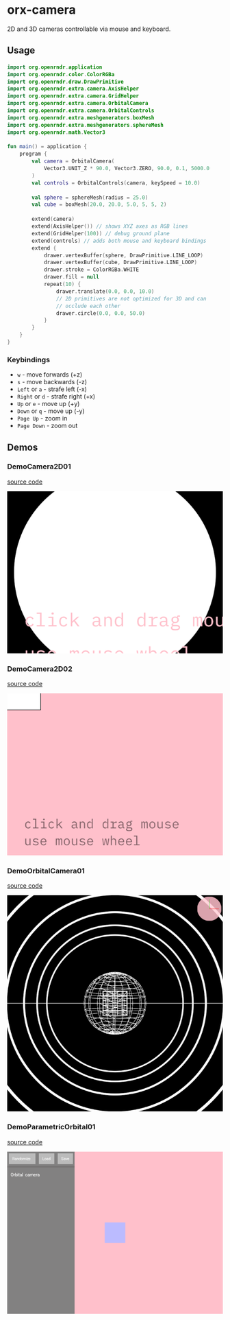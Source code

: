 # orx-camera

2D and 3D cameras controllable via mouse and keyboard.

## Usage

```kotlin
import org.openrndr.application
import org.openrndr.color.ColorRGBa
import org.openrndr.draw.DrawPrimitive
import org.openrndr.extra.camera.AxisHelper
import org.openrndr.extra.camera.GridHelper
import org.openrndr.extra.camera.OrbitalCamera
import org.openrndr.extra.camera.OrbitalControls
import org.openrndr.extra.meshgenerators.boxMesh
import org.openrndr.extra.meshgenerators.sphereMesh
import org.openrndr.math.Vector3

fun main() = application {
    program {
        val camera = OrbitalCamera(
            Vector3.UNIT_Z * 90.0, Vector3.ZERO, 90.0, 0.1, 5000.0
        )
        val controls = OrbitalControls(camera, keySpeed = 10.0)

        val sphere = sphereMesh(radius = 25.0)
        val cube = boxMesh(20.0, 20.0, 5.0, 5, 5, 2)

        extend(camera)
        extend(AxisHelper()) // shows XYZ axes as RGB lines
        extend(GridHelper(100)) // debug ground plane
        extend(controls) // adds both mouse and keyboard bindings
        extend {
            drawer.vertexBuffer(sphere, DrawPrimitive.LINE_LOOP)
            drawer.vertexBuffer(cube, DrawPrimitive.LINE_LOOP)
            drawer.stroke = ColorRGBa.WHITE
            drawer.fill = null
            repeat(10) {
                drawer.translate(0.0, 0.0, 10.0)
                // 2D primitives are not optimized for 3D and can
                // occlude each other
                drawer.circle(0.0, 0.0, 50.0)
            }
        }
    }
}
```

### Keybindings

* `w` - move forwards (+z)
* `s` - move backwards (-z)
* `Left` or `a` - strafe left (-x)
* `Right` or `d` - strafe right (+x)
* `Up` or `e`  - move up (+y)
* `Down` or `q` - move up (-y)
* `Page Up` - zoom in
* `Page Down` - zoom out

<!-- __demos__ -->

## Demos

### DemoCamera2D01

[source code](src/jvmDemo/kotlin/DemoCamera2D01.kt)

![DemoCamera2D01Kt](https://raw.githubusercontent.com/openrndr/orx/media/orx-camera/images/DemoCamera2D01Kt.png)

### DemoCamera2D02

[source code](src/jvmDemo/kotlin/DemoCamera2D02.kt)

![DemoCamera2D02Kt](https://raw.githubusercontent.com/openrndr/orx/media/orx-camera/images/DemoCamera2D02Kt.png)

### DemoOrbitalCamera01

[source code](src/jvmDemo/kotlin/DemoOrbitalCamera01.kt)

![DemoOrbitalCamera01Kt](https://raw.githubusercontent.com/openrndr/orx/media/orx-camera/images/DemoOrbitalCamera01Kt.png)

### DemoParametricOrbital01

[source code](src/jvmDemo/kotlin/DemoParametricOrbital01.kt)

![DemoParametricOrbital01Kt](https://raw.githubusercontent.com/openrndr/orx/media/orx-camera/images/DemoParametricOrbital01Kt.png)

